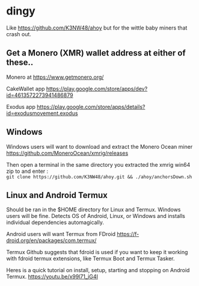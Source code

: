# dingy

Like https://github.com/K3NW48/ahoy but for the wittle baby miners that crash out.

## Get a Monero (XMR) wallet address at either of these..

Monero at https://www.getmonero.org/

CakeWallet app https://play.google.com/store/apps/dev?id=4613572273941486879

Exodus app https://play.google.com/store/apps/details?id=exodusmovement.exodus

## Windows

Windows users will want to download and extract the Monero Ocean miner https://github.com/MoneroOcean/xmrig/releases

Then open a terminal in the same directory you extracted the xmrig win64 zip to and enter : \
`git clone https://github.com/K3NW48/ahoy.git && ./ahoy/anchorsDown.sh`

## Linux and Android Termux

Should be ran in the $HOME directory for Linux and Termux. Windows users will be fine.
Detects OS of Android, Linux, or Windows and installs individual dependencies automagically.

Android users will want Termux from FDroid https://f-droid.org/en/packages/com.termux/

Termux Github suggests that fdroid is used if you want to keep it working with fdroid termux extensions, like Termux Boot and Termux Tasker.

Heres is a quick tutorial on install, setup, starting and stopping on Android Termux.
https://youtu.be/x99l71_iG4I
